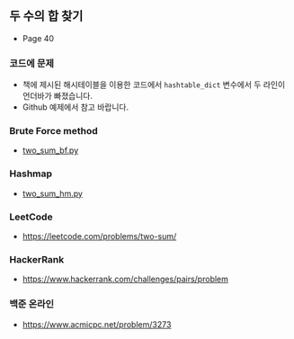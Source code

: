 ## 두 수의 합 찾기
- Page 40
### 코드에 문제
- 책에 제시된 해시테이블을 이용한 코드에서 ```hashtable_dict``` 변수에서 두 라인이 언더바가 빠졌습니다.
- Github 예제에서 참고 바랍니다.
### Brute Force method
- [two_sum_bf.py](two_sum_bf.py)
### Hashmap
- [two_sum_hm.py](two_sum_hm.py)
### LeetCode
- https://leetcode.com/problems/two-sum/
### HackerRank
- https://www.hackerrank.com/challenges/pairs/problem
### 백준 온라인
- https://www.acmicpc.net/problem/3273
